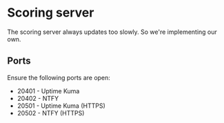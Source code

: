 # Scoring server
The scoring server always updates too slowly. So we're implementing our own.

## Ports
Ensure the following ports are open:
 - 20401 - Uptime Kuma
 - 20402 - NTFY
 - 20501 - Uptime Kuma (HTTPS)
 - 20502 - NTFY (HTTPS)
